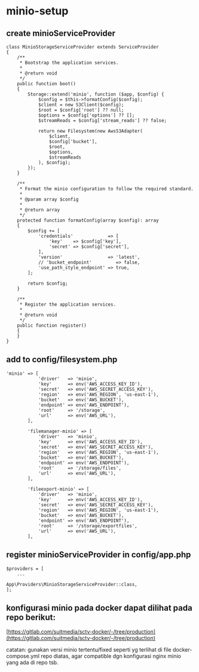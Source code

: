 # minio-setup

## create minioServiceProvider
```
class MinioStorageServiceProvider extends ServiceProvider
{
    /**
     * Bootstrap the application services.
     *
     * @return void
     */
    public function boot()
    {
        Storage::extend('minio', function ($app, $config) {
            $config = $this->formatConfig($config);
            $client = new S3Client($config);
            $root = $config['root'] ?? null;
            $options = $config['options'] ?? [];
            $streamReads = $config['stream_reads'] ?? false;

            return new Filesystem(new AwsS3Adapter(
                $client,
                $config['bucket'],
                $root,
                $options,
                $streamReads
            ), $config);
        });
    }

    /**
     * Format the minio configuration to follow the required standard.
     *
     * @param array $config
     *
     * @return array
     */
    protected function formatConfig(array $config): array
    {
        $config += [
            'credentials'             => [
                'key'    => $config['key'],
                'secret' => $config['secret'],
            ],
            'version'                 => 'latest',
            // 'bucket_endpoint'         => false,
            'use_path_style_endpoint' => true,
        ];

        return $config;
    }

    /**
     * Register the application services.
     *
     * @return void
     */
    public function register()
    {
    }
}
```

## add to config/filesystem.php
```
'minio' => [
            'driver'   => 'minio',
            'key'      => env('AWS_ACCESS_KEY_ID'),
            'secret'   => env('AWS_SECRET_ACCESS_KEY'),
            'region'   => env('AWS_REGION', 'us-east-1'),
            'bucket'   => env('AWS_BUCKET'),
            'endpoint' => env('AWS_ENDPOINT'),
            'root'     => '/storage',
            'url'      => env('AWS_URL'),
        ],

        'filemanager-minio' => [
            'driver'   => 'minio',
            'key'      => env('AWS_ACCESS_KEY_ID'),
            'secret'   => env('AWS_SECRET_ACCESS_KEY'),
            'region'   => env('AWS_REGION', 'us-east-1'),
            'bucket'   => env('AWS_BUCKET'),
            'endpoint' => env('AWS_ENDPOINT'),
            'root'     => '/storage/files',
            'url'      => env('AWS_URL'),
        ],

        'fileexport-minio' => [
            'driver'   => 'minio',
            'key'      => env('AWS_ACCESS_KEY_ID'),
            'secret'   => env('AWS_SECRET_ACCESS_KEY'),
            'region'   => env('AWS_REGION', 'us-east-1'),
            'bucket'   => env('AWS_BUCKET'),
            'endpoint' => env('AWS_ENDPOINT'),
            'root'     => '/storage/exportfiles',
            'url'      => env('AWS_URL'),
        ],
```
## register minioServiceProvider in config/app.php
```
$providers = [
    ...

App\Providers\MinioStorageServiceProvider::class,
];
```

## konfigurasi minio pada docker dapat dilihat pada repo berikut:
[https://gitlab.com/suitmedia/sctv-docker/-/tree/production](https://gitlab.com/suitmedia/sctv-docker/-/tree/production)

catatan: gunakan versi minio tertentu/fixed seperti yg terlihat di file docker-compose.yml repo diatas, agar compatible dgn konfigurasi nginx minio yang ada di repo tsb. 
